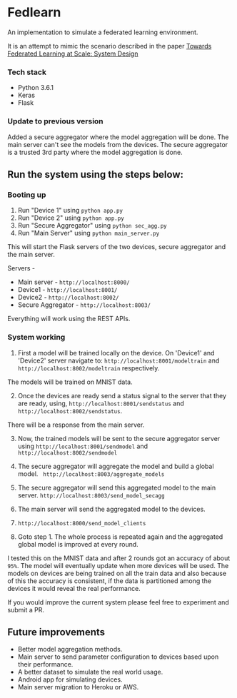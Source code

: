 # Fedlearn

An implementation to simulate a federated learning environment.

It is an attempt to mimic the scenario described in the paper [Towards Federated Learning at Scale: System Design](https://arxiv.org/pdf/1902.01046)

### Tech stack
* Python 3.6.1
* Keras
* Flask

### Update to previous version
Added a secure aggregator where the model aggregation will be done. The main server can't see the models from the devices. The secure aggregator is a trusted 3rd party where the model aggregation is done.

## Run the system using the steps below:
### Booting up
1. Run "Device 1" using `python app.py`
2. Run "Device 2" using `python app.py`
3. Run "Secure Aggregator" using `python sec_agg.py`
4. Run "Main Server" using `python main_server.py`

This will start the Flask servers of the two devices, secure aggregator and the main server.

Servers - 
* Main server - `http://localhost:8000/`
* Device1 - `http://localhost:8001/`
* Device2 - `http://localhost:8002/`
* Secure Aggregator - `http://localhost:8003/`

Everything will work using the REST APIs. 

### System working
1. First a model will be trained locally on the device.
On 'Device1' and 'Device2' server navigate to: `http://localhost:8001/modeltrain` and `http://localhost:8002/modeltrain` respectively.

The models will be trained on MNIST data.

2. Once the devices are ready send a status signal to the server that they are ready, using, `http://localhost:8001/sendstatus` and `http://localhost:8002/sendstatus`.

There will be a response from the main server.

3. Now, the trained models will be sent to the secure aggregator server using `http://localhost:8001/sendmodel` and `http://localhost:8002/sendmodel`

4. The secure aggregator will aggregate the model and build a global model. ` http://localhost:8003/aggregate_models`

5. The secure aggregator will send this aggregated model to the main server.
`http://localhost:8003/send_model_secagg`

6. The main server will send the aggregated model to the devices.
7. `http://localhost:8000/send_model_clients`

6. Goto step 1. The whole process is repeated again and the aggregated global model is improved at every round.

I tested this on the MNIST data and after 2 rounds got an accuracy of about `95%`. The model will eventually update when more devices will be used. The models on devices are being trained on all the train data and also because of this the accuracy is consistent, if the data is partitioned among the devices it would reveal the real performance.

If you would improve the current system please feel free to experiment and submit a PR.

## Future improvements
* Better model aggregation methods.
* Main server to send parameter configuration to devices based upon their performance.
* A better dataset to simulate the real world usage.
* Android app for simulating devices.
* Main server migration to Heroku or AWS.



